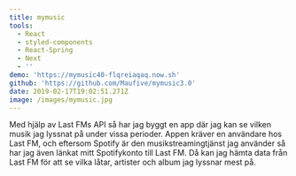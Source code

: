 ```yaml
---
title: mymusic
tools:
  - React
  - styled-components
  - React-Spring
  - Next
  - ''
demo: 'https://mymusic40-flqreiaqaq.now.sh'
github: 'https://github.com/Maufive/mymusic3.0'
date: 2019-02-17T19:02:51.271Z
image: /images/mymusic.jpg
---
```

Med hjälp av Last FMs API så har jag byggt en app där jag kan se vilken musik jag lyssnat på under vissa perioder. Appen kräver en användare hos Last FM, och eftersom Spotify är den musikstreamingtjänst jag använder så har jag även länkat mitt Spotifykonto till Last FM. Då kan jag hämta data från Last FM för att se vilka låtar, artister och album jag lyssnar mest på.
